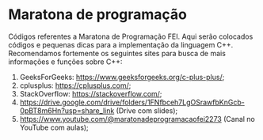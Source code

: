 # Maratona de programação
Códigos referentes a Maratona de Programação FEI.
Aqui serão colocados códigos e pequenas dicas para a implementação da linguagem C++.
Recomendamos fortemente os seguintes sites para busca de mais informações e funções sobre C++:
1. GeeksForGeeks: https://www.geeksforgeeks.org/c-plus-plus/;
2. cplusplus: https://cplusplus.com/;
3. StackOverflow: https://stackoverflow.com/;
4. https://drive.google.com/drive/folders/1FNfbceh7LgOSrawfbKnGcb-0pBT8m6Hn?usp=share_link (Drive com slides);
5. https://www.youtube.com/@maratonadeprogramacaofei2273 (Canal no YouTube com aulas);
